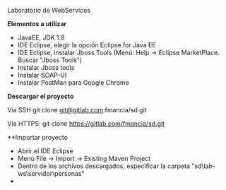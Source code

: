 Laboratorio de WebServices

**Elementos a utilizar**
* JavaEE, JDK 1.8
* IDE Eclipse, elegir la opción Eclipse for Java EE
* IDE Eclipse, instalar Jboss Tools (Menú: Help -> Eclipse MarketPlace. Buscar "Jboss Tools")
* Instalar Jboss tools 
* Instalar SOAP-UI
* Instalar PostMan para Google Chrome

**Descargar el proyecto**

Via SSH
    git clone git@gitlab.com:fmancia/sd.git
    
Via HTTPS:
    git clone https://gitlab.com/fmancia/sd.git
    
    
**Importar proyecto
 * Abrir el IDE Eclipse
 * Menú File -> Import -> Existing Maven Project
 * Dentro de los archivos descargados, especificar la carpeta "sd\lab-ws\servidor\personas"
 * 
